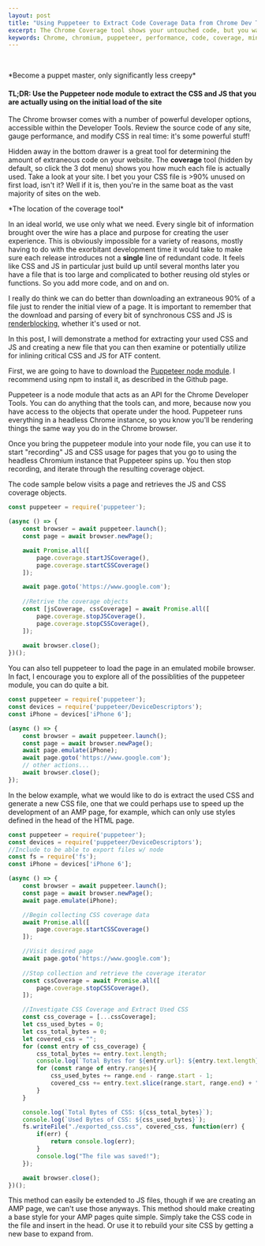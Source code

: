 ```yaml
---
layout: post
title: "Using Puppeteer to Extract Code Coverage Data from Chrome Dev Tools"
excerpt: The Chrome Coverage tool shows your untouched code, but you want to download the useful stuff
keywords: Chrome, chromium, puppeteer, performance, code, coverage, minification, unused, CSS, JS, HTML
---
```


<amp-img width="290" height="422" layout="fixed" src="/assets/posts/extracting-coverage/puppeteer.png"></amp-img>
<br/>
<caption>*Become a puppet master, only significantly less creepy*</caption>

#### TL;DR: Use the Puppeteer node module to extract the CSS and JS that you are actually using on the initial load of the site

The Chrome browser comes with a number of powerful developer options, accessible within the Developer Tools. Review the source code of any site, gauge performance, and modify CSS in real time: it's some powerful stuff! 

Hidden away in the bottom drawer is a great tool for determining the amount of extraneous code on your website. The **coverage** tool (hidden by default, so click the 3 dot menu) shows you how much each file is actually used. Take a look at your site. I bet you your CSS file is >90% unused on first load, isn't it? Well if it is, then you're in the same boat as the vast majority of sites on the web.

<amp-img width="938" height="562" layout="responsive" src="/assets/posts/extracting-coverage/coverage.png"></amp-img>
<caption>*The location of the coverage tool*</caption>

In an ideal world, we use only what we need. Every single bit of information brought over the wire has a place and purpose for creating the user experience. This is obviously impossible for a variety of reasons, mostly having to do with the exorbitant development time it would take to make sure each release introduces not a **single** line of redundant code. It feels like CSS and JS in particular just build up until several months later you have a file that is too large and complicated to bother reusing old styles or functions. So you add more code, and on and on.

I really do think we can do better than downloading an extraneous 90% of a file just to render the initial view of a page. It is important to remember that the download and parsing of every bit of synchronous CSS and JS is [renderblocking](https://developers.google.com/web/fundamentals/performance/critical-rendering-path/render-blocking-css), whether it's used or not.

In this post, I will demonstrate a method for extracting your used CSS and JS and creating a new file that you can then examine or potentially utilize for inlining critical CSS and JS for ATF content.

First, we are going to have to download the [Puppeteer node module](https://github.com/GoogleChrome/puppeteer). I recommend using npm to install it, as described in the Github page.

Puppeteer is a node module that acts as an API for the Chrome Developer Tools. You can do anything that the tools can, and more, because now you have access to the objects that operate under the hood. Puppeteer runs everything in a headless Chrome instance, so you know you'll be rendering things the same way you do in the Chrome browser.

Once you bring the puppeteer module into your node file, you can use it to start "recording" JS and CSS usage for pages that you go to using the headless Chromium instance that Puppeteer spins up. You then stop recording, and iterate through the resulting coverage object.

The code sample below visits a page and retrieves the JS and CSS coverage objects.

```javascript
const puppeteer = require('puppeteer');

(async () => {
    const browser = await puppeteer.launch();
    const page = await browser.newPage();

    await Promise.all([
        page.coverage.startJSCoverage(),
        page.coverage.startCSSCoverage()
    ]);

    await page.goto('https://www.google.com');
  
    //Retrive the coverage objects
    const [jsCoverage, cssCoverage] = await Promise.all([
        page.coverage.stopJSCoverage(),
        page.coverage.stopCSSCoverage(),
    ]);
    
    await browser.close();
})();
```

You can also tell puppeteer to load the page in an emulated mobile browser. In fact, I encourage you to explore all of the possiblities of the puppeteer module, you can do quite a bit.

```javascript
const puppeteer = require('puppeteer');
const devices = require('puppeteer/DeviceDescriptors');
const iPhone = devices['iPhone 6'];

(async () => {
    const browser = await puppeteer.launch();
    const page = await browser.newPage();
    await page.emulate(iPhone);
    await page.goto('https://www.google.com');
    // other actions...
    await browser.close();
});
```

In the below example, what we would like to do is extract the used CSS and generate a new CSS file, one that we could perhaps use to speed up the development of an AMP page, for example, which can only use styles defined in the head of the HTML page. 

```javascript
const puppeteer = require('puppeteer');
const devices = require('puppeteer/DeviceDescriptors');
//Include to be able to export files w/ node
const fs = require('fs');
const iPhone = devices['iPhone 6'];

(async () => {
    const browser = await puppeteer.launch();
    const page = await browser.newPage();
    await page.emulate(iPhone);

    //Begin collecting CSS coverage data
    await Promise.all([
        page.coverage.startCSSCoverage()
    ]);

    //Visit desired page
    await page.goto('https://www.google.com');
  
    //Stop collection and retrieve the coverage iterator
    const cssCoverage = await Promise.all([
        page.coverage.stopCSSCoverage(),
    ]);

    //Investigate CSS Coverage and Extract Used CSS
    const css_coverage = [...cssCoverage];
    let css_used_bytes = 0;
    let css_total_bytes = 0;
    let covered_css = "";
    for (const entry of css_coverage) {
        css_total_bytes += entry.text.length;
        console.log(`Total Bytes for ${entry.url}: ${entry.text.length}`);
        for (const range of entry.ranges){
            css_used_bytes += range.end - range.start - 1;
            covered_css += entry.text.slice(range.start, range.end) + "\n";
        }       
    }

    console.log(`Total Bytes of CSS: ${css_total_bytes}`);
    console.log(`Used Bytes of CSS: ${css_used_bytes}`);
    fs.writeFile("./exported_css.css", covered_css, function(err) {
        if(err) {
            return console.log(err);
        }
        console.log("The file was saved!");
    }); 

    await browser.close();
})();
```

This method can easily be extended to JS files, though if we are creating an AMP page, we can't use those anyways. This method should make creating a base style for your AMP pages quite simple. Simply take the CSS code in the file and insert in the head. Or use it to rebuild your site CSS by getting a new base to expand from.